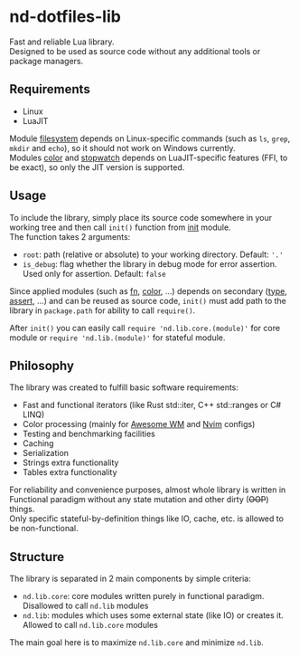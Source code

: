 # nd-dotfiles-lib

Fast and reliable Lua library.  
Designed to be used as source code without any additional tools or package managers.

## Requirements

- Linux
- LuaJIT

Module [filesystem](../main/src/nd/lib/fs.lua) depends on Linux-specific commands (such as `ls`, `grep`, `mkdir` and `echo`), so it should not work on Windows currently.  
Modules [color](../main/src/nd/lib/core/color.lua) and [stopwatch](../main/src/nd/lib/core/sw.lua) depends on LuaJIT-specific features (FFI, to be exact), so only the JIT version is supported.

## Usage

To include the library, simply place its source code somewhere in your working tree and then call `init()` function from [init](../main/src/init.lua) module.  
The function takes 2 arguments:
- `root`: path (relative or absolute) to your working directory. Default: `'.'`
- `is_debug`: flag whether the library in debug mode for error assertion. Used only for assertion. Default: `false`

Since applied modules (such as [fn](../main/src/nd/lib/core/fn.lua), [color](../main/src/nd/lib/core/color.lua), ...) depends on secondary ([type](../main/src/nd/lib/core/type.lua), [assert](../main/src/nd/lib/core/assert.lua), ...) and can be reused as source code, `init()` must add path to the library in `package.path` for ability to call `require()`.  
  
After `init()` you can easily call `require 'nd.lib.core.(module)'` for core module or `require 'nd.lib.(module)'` for stateful module.

## Philosophy

The library was created to fulfill basic software requirements:
- Fast and functional iterators (like Rust std::iter, C++ std::ranges or C# LINQ)
- Color processing (mainly for [Awesome WM](https://github.com/GermanOdilov/nd-dotfiles-awesome) and [Nvim](https://github.com/GermanOdilov/nd-dotfiles-nvim) configs)
- Testing and benchmarking facilities
- Caching
- Serialization
- Strings extra functionality
- Tables extra functionality

For reliability and convenience purposes, almost whole library is written in Functional paradigm without any state mutation and other dirty (~~OOP~~) things.  
Only specific stateful-by-definition things like IO, cache, etc. is allowed to be non-functional.

## Structure

The library is separated in 2 main components by simple criteria:

- `nd.lib.core`: core modules written purely in functional paradigm. Disallowed to call `nd.lib` modules
- `nd.lib`: modules which uses some external state (like IO) or creates it. Allowed to call `nd.lib.core` modules

The main goal here is to maximize `nd.lib.core` and minimize `nd.lib`.

